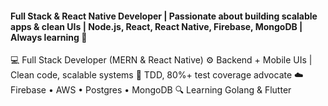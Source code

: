 #### Full Stack & React Native Developer | Passionate about building scalable apps & clean UIs | Node.js, React, React Native, Firebase, MongoDB | Always learning 🚀

💻 Full Stack Developer (MERN & React Native)
⚙️ Backend + Mobile UIs | Clean code, scalable systems
🧪 TDD, 80%+ test coverage advocate
☁️ Firebase • AWS • Postgres • MongoDB
🔍 Learning Golang & Flutter
<!---
Navalhurpade/Navalhurpade is a ✨ special ✨ repository because its `README.md` (this file) appears on your GitHub profile.
You can click the Preview link to take a look at your changes.
--->
